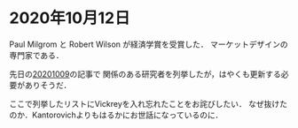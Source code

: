 # 2020年10月12日 


Paul Milgrom と Robert Wilson
が経済学賞を受賞した．
マーケットデザインの専門家である．


先日の[20201009](20201009.html)の記事で
関係のある研究者を列挙したが，はやくも更新する必要がありそうだ．



ここで列挙したリストにVickreyを入れ忘れたことをお詫びしたい．
なぜ抜けたのか．Kantorovichよりもはるかにお世話になっているのに．